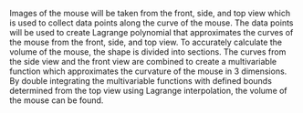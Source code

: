 Images of the mouse will be taken from the front, side, and top view which is used to collect data points along the curve of the mouse. The data points will be used to create Lagrange polynomial that approximates the curves of the mouse from the front, side, and top view. To accurately calculate the volume of the mouse, the shape is divided into sections. The curves from the side view and the front view are combined to create a multivariable function which approximates the curvature of the mouse in 3 dimensions. By double integrating the multivariable functions with defined bounds determined from the top view using Lagrange interpolation, the volume of the mouse can be found. 